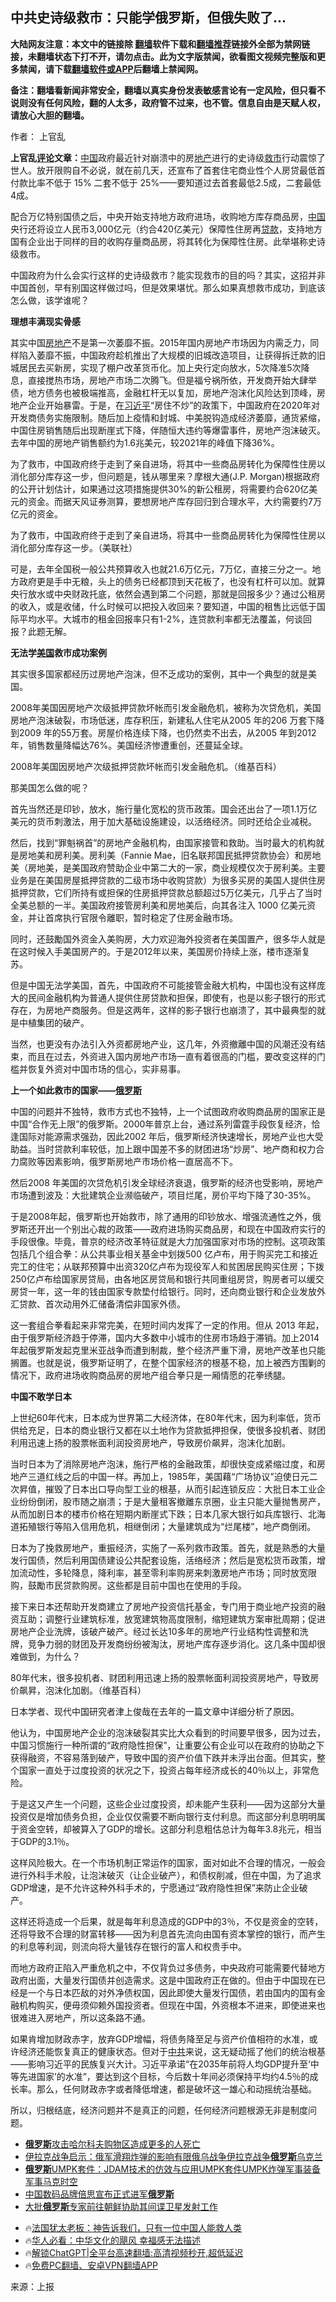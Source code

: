  <!-- 面包屑导航 --> <h2>中共史诗级救市：只能学俄罗斯，但俄失败了…</h2> <p class="notice"><b>大陆网友注意：本文中的链接除 <a href="https://github.com/bannedbook/fanqiang" >翻墙</a>软件下载和<a href="https://github.com/killgcd/justmysocks/blob/master/README.md">翻墙推荐</a>链接外全部为禁网链接，未翻墙状态下打不开，请勿点击。此为文字版禁闻，欲看图文视频完整版和更多禁闻，请下载<a href="https://github.com/bannedbook/fanqiang">翻墙软件或APP</a>后翻墙上禁闻网。</p><p>备注：翻墙看新闻非常安全，翻墙以真实身份发表敏感言论有一定风险，但只看不说则没有任何风险，翻的人太多，政府管不过来，也不管。信息自由是天赋人权，请放心大胆的翻墙。</b></p>  <div class="entry"> <p>作者： 上官乱</p> <p><strong>上官乱<span class='wp_keywordlink_affiliate'><a href="https://www.bannedbook.org/bnews/comments/" title="新闻评论" target="_blank">评论</a></span>文章：</strong><span class='wp_keywordlink_affiliate'><a href="https://www.bannedbook.org/" title="中国" target="_blank">中国</a></span>政府最近针对崩溃中的房<a href="https://www.bannedbook.org/bnews/tag/%e5%9c%b0%e4%ba%a7/" class="st_tag internal_tag" rel="tag" title="标签 地产 下的日志">地产</a>进行的史诗级<a href="https://www.bannedbook.org/bnews/tag/%E6%95%91%E5%B8%82/" class="st_tag internal_tag" rel="tag" title="标签 救市 下的日志">救市</a>行动震惊了世人。放开限购自不必说，就在前几天，还宣布了首套住宅商业性个人房贷最低首付款比率不低于 15% 二套不低于 25%——要知道过去首套最低2.5成，二套最低4成。</p> <p>配合万亿特别国债之后，中央开始支持地方政府进场，收购地方库存商品房，<a href="https://www.bannedbook.org/bnews/tag/%E4%B8%AD%E5%9B%BD/" class="st_tag internal_tag" rel="tag" title="标签 中国 下的日志">中国</a>央行还将设立人民币3,000亿元（约合420亿美元）保障性住房再<a href="https://www.bannedbook.org/bnews/tag/%E8%B4%B7%E6%AC%BE/" class="st_tag internal_tag" rel="tag" title="标签 贷款 下的日志">贷款</a>，支持地方国有企业出于同样的目的收购存量商品房，将其转化为保障性住房。此举堪称史诗级救市。&nbsp;</p> <p>中国政府为什么会实行这样的史诗级救市？能实现救市的目的吗？其实，这招并非中国首创，早有别国这样做过吗，但是效果堪忧。那么如果真想救巿成功，到底该怎么做，该学谁呢？&nbsp;</p> <p><strong>理想丰满现实骨感&nbsp;</strong></p> <p>其实中国<a href="https://www.bannedbook.org/bnews/tag/%e6%88%bf%e5%9c%b0%e4%ba%a7/" class="st_tag internal_tag" rel="tag" title="标签 房地产 下的日志">房地产</a>不是第一次萎靡不振。2015年国内房地产市场因为内需乏力，同样陷入萎靡不振，中国政府趁机推出了大规模的旧城改造项目，让获得拆迁款的旧城居民去买新房，实现了棚户改革货币化。加上央行定向放水，5次降准5次降息，直接搅热市场，房地产市场二次腾飞。但是福兮祸所依，开发商开始大肆举债，地方债务也被极端推高，金融杠杆无以复加，房地产泡沫化风险达到顶峰，房地产企业开始暴雷。于是，在<a href="https://www.bannedbook.org/bnews/tag/%e4%b9%a0%e8%bf%91%e5%b9%b3/" class="st_tag internal_tag" rel="tag" title="标签 习近平 下的日志">习近平</a>“房住不炒”的政策下，中国政府在2020年对开发商债务实施限制。随后加上疫情和封城、中美脱钩造成经济萎靡，通货紧缩，中国住房销售随后出现断崖式下降，伴随恒大违约等爆雷事件，房地产泡沫破灭。去年中国的房地产销售额约为1.6兆美元，较2021年的峰值下降36%。&nbsp;</p> <p>为了救市，中国政府终于走到了亲自进场，将其中一些商品房转化为保障性住房以消化部分库存这一步，但问题是，钱从哪里来？摩根大通(J.P. Morgan)根据政府的公开计划估计，如果通过这项措施提供30%的新公租房，将需要约合620亿美元的资金。而据天风证券测算，要想房地产库存回归到合理水平，大约需要约7万亿元的资金。&nbsp;</p> <p>为了救市，中国政府终于走到了亲自进场，将其中一些商品房转化为保障性住房以消化部分库存这一步。（美联社）</p> <p>可是，去年全国税一般公共预算收入也就21.6万亿元，7万亿，直接三分之一。地方政府更是手中无粮，头上的债务已经都顶到天花板了，也没有杠杆可以加。就算央行放水或中央财政托底，依然会遇到第二个问题，那就是回报多少？通过公租房的收入，或是收储，什么时候可以把投入收回来？要知道，中国的租售比远低于国际平均水平。大城市的租金回报率只有1-2%，连贷款利率都无法覆盖，何谈回报？此题无解。&nbsp;</p>  <p><strong>无法学<a href="https://www.bannedbook.org/bnews/tag/%e7%be%8e%e5%9b%bd/" class="st_tag internal_tag" rel="tag" title="标签 美国 下的日志">美国</a>救市成功案例　&nbsp;</strong></p> <p>其实很多国家都经历过房地产泡沫，但不乏成功的案例，其中一个典型的就是美国。&nbsp;</p> <p>2008年美国因房地产次级抵押贷款坏帐而引发金融危机，被称为次贷危机，美国房地产泡沫破裂，市场低迷，库存积压，新建私人住宅从2005 年的206 万套下降到2009 年的55万套。房屋价格连续下降，也仍然卖不出去，从2005 年到2012年，销售数量降幅达76%。美国经济惨遭重创，还蔓延全球。&nbsp;</p> <p>2008年美国因房地产次级抵押贷款坏帐而引发金融危机。（维基百科）&nbsp;</p> <p>那美国怎么做的呢？&nbsp;</p> <p>首先当然还是印钞，放水，施行量化宽松的货币政策。国会还出台了一项1.1万亿美元的货币刺激法，用于加大基础设施建设，以活络经济。同时还给企业减税。&nbsp;</p> <p>然后，找到“罪魁祸首”的房地产金融机构，由国家接管和救助。当时最大的机构就是房地美和房利美。房利美（Fannie Mae，旧名联邦国民抵押贷款协会）和房地美（房地美，是美国政府赞助企业中第二大的一家，商业规模仅次于房利美。主要业务是在美国房屋抵押贷款的二级市场中收购贷款）为很多买房的美国人提供住房抵押贷款，它们所持有或担保的住房抵押贷款总额超过5万亿美元，几乎占了当时全美总额的一半。美国政府接管房利美和房地美后，向其各注入 1000 亿美元资金，并让首席执行官限令離职，暂时稳定了住房金融市场。&nbsp;</p> <p>同时，还鼓勵国外资金入美购房，大力欢迎海外投资者在美国置产，很多华人就是在这时候入手美国房产的。于是2012年以来，美国房价持续上涨，楼市逐渐复苏。&nbsp;</p> <p>但是中国无法学美国，首先，中国政府不可能接管金融大机构，中国也没有这样庞大的民间金融机构为普通人提供住房贷款和担保，即使有，也是以影子银行的形式存在，为房地产商服务。但是这两年，这样的影子银行也崩溃了，其中最典型的就是中植集团的破产。&nbsp;</p>  <p>当然，也更没有办法引入外资都房地产业，这几年，外资撤離中国的风潮还没有结束，而且在过去，外资进入国内房地产市场一直有着很高的门槛，要改变这样的门槛并恢复外资对中国市场的信心，实非易事。&nbsp;</p> <p><strong>上一个如此救市的国家——<a href="https://www.bannedbook.org/bnews/tag/%e4%bf%84%e7%bd%97%e6%96%af/" class="st_tag internal_tag" rel="tag" title="标签 俄罗斯 下的日志">俄罗斯</a>&nbsp;</strong></p> <p>中国的问题并不独特，救市方式也不独特，上一个试图政府收购商品房的国家正是中国“合作无上限”的俄罗斯。2000年普京上台，通过系列雷霆手段恢复经济，恰逢国际对能源需求强劲，因此2002 年后，俄罗斯经济快速增长，房地产业也大受助益。当时贷款利率较低，加上跟中国差不多的财团进场“炒房”、地产商和权力合力腐败等因素影响，俄罗斯房地产市场价格一直居高不下。</p> <p>然后2008 年美国的次贷危机引发全球经济衰退，俄罗斯的经济也受影响，房地产市场遭到波及：大批建筑企业濒临破产，项目烂尾，房价平均下降了30-35%。&nbsp;</p> <p>于是2008年起，俄罗斯也开始救市，除了通用的印钞放水、增强流通性之外，俄罗斯还开出一个别出心裁的政策——政府进场购买商品房，和现在中国政府实行的手段很像。毕竟，普京的经济改革特征就是大力加强国家对市场的控制。这项政策包括几个组合拳：从公共事业相关基金中划拨500 亿卢布，用于购买完工和接近完工的住宅；从联邦预算中出资320亿卢布为现役军人和贫困居民购买住房；下拨250亿卢布给国家房贷局，由各地区房贷局和银行共同重组房贷，购房者可以缓交房贷一年，这一年的钱由国家专款垫付给银行。同时，还向商业银行和企业发放外汇贷款、首次动用外汇储备清偿非国家外债。&nbsp; &nbsp;&nbsp;</p> <p>这一套组合拳看起来非常完美，在短时间内发挥了一定的作用。但从 2013 年起，由于俄罗斯经济趋于停滞，国内大多数中小城市的住房市场趋于滞销。加上2014年起俄罗斯发起克里米亚战争而遭到制裁，整个经济严重下滑，房地产改革也只能搁置。也就是说，俄罗斯证明了，在整个国家经济的根基不稳，加上被西方围剿的情况下，政府进场收购商品房的房地产组合拳只是一厢情愿的花拳绣腿。&nbsp;</p> <p><strong>中国不敢学日本&nbsp;</strong></p> <p>上世纪60年代末，日本成为世界第二大经济体，在80年代末，因为利率低，货币供给充足，日本的商业银行又都在以土地作为贷款抵押担保，使很多投机者、财团利用迅速上扬的股票帐面利润投资房地产，导致房价飙昇，泡沫化加剧。&nbsp;</p> <p>当时日本为了消除房地产泡沫，施行严格的金融政策，却很快变成紧缩过度，和房地产三道红线之后的中国一样。再加上，1985年，美国藉“广场协议”迫使日元二次昇值，摧毁了日本出口导向型工业的根基，从而引起连锁反应：大批日本工业企业纷纷倒闭，股市随之崩溃；于是大量租客撤離东京圈，业主只能大量抛售房产，从而加剧日本的楼市价格在短期内断崖式下跌；日本几家大银行如兵库银行、北海道拓殖银行等陷入信用危机，相继倒闭；大量建筑成为“烂尾楼”，地产商倒闭。&nbsp;</p>  <p>日本为了挽救房地产，重振经济，实施了一系列救市政策。首先，就是熟悉的大量发行国债，然后利用国债建设公共配套设施，活络经济；然后是宽松货币政策，增加流动性，多轮降息，降利率，甚至零利率购房来刺激房地产市场；同时放宽限购，鼓勵市民贷款购房。这些都是目前中国也在使用的手段。&nbsp;</p> <p>接下来日本还帮助开发商建立了房地产投资信托基金，专门用于商业地产投资的融资互助；调整行业建筑标准，放宽建筑物高度限制，缩短建筑方案审批周期；促进房地产企业洗牌，该破产破产。经过长达10多年的房地产行业结构性调整和洗牌，竞争力弱的财团及开发商纷纷被淘汰，房地产库存逐步消化。这几条中国却很难做到，为什么？&nbsp;</p> <p>80年代末，很多投机者、财团利用迅速上扬的股票帐面利润投资房地产，导致房价飙昇，泡沫化加剧。（维基百科）&nbsp;</p> <p>日本学者、现代中国研究者津上俊哉在去年的一篇文章中详细分析了原因。&nbsp; &nbsp;</p> <p>他认为，中国房地产企业的泡沫破裂其实比大众看到的时间要早很多，因为过去，中国习惯施行一种所谓的“政府隐性担保”，让重要公有企业可以在政府的协助之下获得融资，不容易落到破产，导致中国的资产价值下跌并未浮出台面。但其实，整个国家一直处于过度投资的状况之下，投资占每年经济成长的40％以上，非常危险。&nbsp;</p> <p>于是这又产生一个问题，这些企业过度投资，却未能产生获利——因为这部分大量投资仅是增加债务负担，企业仅仅需要不断向银行支付利息。而这部分利息明明属于资金空转，却被算入了GDP的增长。这部分利息粗估总计为每年3.8兆元，相当于GDP的3.1％。&nbsp; &nbsp;&nbsp;</p> <p>这样风险极大。在一个市场机制正常运作的国家，面对如此不合理的情况，一般会进行外科手术般，让泡沫破灭（让企业破产），和债权削减，但在中国，为了追求GDP增速，是不允许这种外科手术的，宁愿通过“政府隐性担保”来防止企业破产。&nbsp;</p> <p>这样还将造成一个后果，就是每年利息造成的GDP中的3％，不仅是资金的空转，还将导致不合理的财富转移——因为利息首先流向由国有资本掌控的银行，而产生的利息等利润，则流向将大量钱存在银行的富人和权贵手中。&nbsp;</p> <p>而地方政府正陷入严重危机之中，不仅背负过多债务，中央政府可能需要代替地方政府出面，大量发行国债并创造需求。这是中国政府正在做的。但由于中国现在已经是一个与日本匹敌的对外净债权国，因此即使大量发行国债，若由国内的国有金融机构购买，便毋须仰赖外国投资者。但现在中国，外资根本不进来，即使进来也很难进入房地产，所以这条路不通。&nbsp;</p>  <p>如果肯增加财政赤字，放弃GDP增幅，将债务降至足与资产价值相符的水准，或许经济还能恢复真正的健康状态。但对于<a href="https://www.bannedbook.org/bnews/tag/%e4%b8%ad%e5%85%b1/" class="st_tag internal_tag" rel="tag" title="标签 中共 下的日志">中共</a>来说，这无疑动摇了他们的统治根基——影响习近平的民族复兴大计。习近平承诺“在2035年前将人均GDP提升至‘中等先进国家’的水准”，要达到这个目标，今后数十年间必须保持平均约4.5％的成长率。那么，任何财政赤字或者降低增速，都是破坏这一雄心和动摇统治基础。&nbsp;</p> <p>所以，归根结底，经济问题并不是真正的问题，任何经济问题根源无非是制度问题。</p> <!--<div id="taboola-mid-1"></div>--><ul class='op-related-articles' title='相关阅读'> <li><a href='https://www.bannedbook.org/bnews/worldnews/20240527/2041841.html' target='_blank'><b>俄罗斯</b>攻击哈尔科夫购物区造成更多的人死亡</a></li> <li><a href='https://www.bannedbook.org/bnews/sohnews/20240527/2041830.html' target='_blank'>伊拉克战争启示：俄军滑翔炸弹的影响有限俄乌战争伊拉克战争<b>俄罗斯</b>乌克兰</a></li> <li><a href='https://www.bannedbook.org/bnews/sohnews/20240526/2041788.html' target='_blank'><b>俄罗斯</b>UMPK套件：JDAM技术的仿效与应用UMPK套件UMPK炸弹军事装备军事马克时空</a></li> <li><a href='https://www.bannedbook.org/bnews/itnews/20240526/2041762.html' target='_blank'>中国数码品牌倍思宣布正式进军<b>俄罗斯</b></a></li> <li><a href='https://www.bannedbook.org/bnews/itnews/20240526/2041760.html' target='_blank'>大批<b>俄罗斯</b>专家前往朝鲜协助其间谍卫星发射工作</a></li> </ul> <ul class="texttj"> <li>🔥<a href="https://www.bannedbook.org/bnews/ssgc/20230219/1850782.html" target="_blank">法国犹太老板：神告诉我们，只有一位中国人能救人类</a></li> <li>🔥<a href="https://www.bannedbook.org/bnews/comments/20220220/1694796.html" target="_blank">华人必看：中华文化的飓风 幸福感无法描述</a></li> <li>🔥<a href="https://github.com/bannedbook/fanqiang/wiki/V2ray%E6%9C%BA%E5%9C%BA" target="_blank">解锁ChatGPT|全平台高速翻墙:高清视频秒开,超低延迟</a></li> <li>🔥<a href="https://github.com/bannedbook/fanqiang/wiki/%E7%A6%81%E9%97%BB%E7%BD%91%E5%AE%89%E5%8D%93%E7%BF%BB%E5%A2%99%E6%96%B0%E9%97%BBAPP" target="_blank">免费PC翻墙、安卓VPN翻墙APP</a></li> </ul><p class="src-info">来源：上报 </p><a name='sharetosocial'></a> <div style="margin-bottom:5px;padding-bottom:5px;clear:both"> <div id="archive-pix-1" class="banner-ads"> <!-- AuctionX Display platform tag START --> <div id="27602x728x90x621x_ADSLOT1" clicktrack="%%CLICK_URL_ESC%%"></div>  <!-- AuctionX Display platform tag END --> </div> <div id="archive-pix-2" class="banner-ads"> <!-- AuctionX Display platform tag START --> <div id="27556x300x250x621x_ADSLOT1" clicktrack="%%CLICK_URL_ESC%%" style="margin:0 auto;text-align:center"></div>  <!-- AuctionX Display platform tag END --> </div> </div>  <div id="archive-pix-1" class="banner-ads"> <!-- AuctionX Display platform tag START --> <div id="27603x728x90x621x_ADSLOT1" clicktrack="%%CLICK_URL_ESC%%"></div>  <!-- AuctionX Display platform tag END --> </div> </div><!--END ENTRY--> 